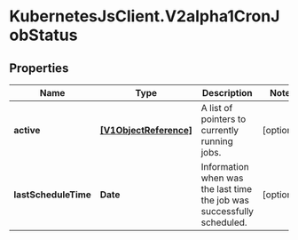 # KubernetesJsClient.V2alpha1CronJobStatus

## Properties
Name | Type | Description | Notes
------------ | ------------- | ------------- | -------------
**active** | [**[V1ObjectReference]**](V1ObjectReference.md) | A list of pointers to currently running jobs. | [optional] 
**lastScheduleTime** | **Date** | Information when was the last time the job was successfully scheduled. | [optional] 


